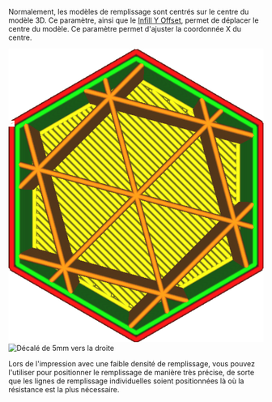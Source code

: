 Normalement, les modèles de remplissage sont centrés sur le centre du modèle 3D. Ce paramètre, ainsi que le [Infill Y Offset](infill_offset_y.md), permet de déplacer le centre du modèle. Ce paramètre permet d'ajuster la coordonnée X du centre.

![Infill is centrred](../../../articles/images/infill_offset_xy_0.png)
![Décalé de 5mm vers la droite](../../../articles/images/infill_offset_x_5.png)

Lors de l'impression avec une faible densité de remplissage, vous pouvez l'utiliser pour positionner le remplissage de manière très précise, de sorte que les lignes de remplissage individuelles soient positionnées là où la résistance est la plus nécessaire.
